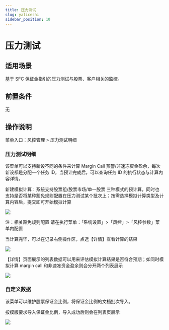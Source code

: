 ```yaml
---
title: 压力测试
slug: yaliceshi
sidebar_position: 10
---
```



# 压力测试

## 适用场景

基于 SFC 保证金指引的压力测试与股票、客户相关的监控。

## 前置条件

无

## 操作说明

菜单入口：风控管理  &gt; 压力测试明细​


### 压力测试明细

该菜单可以支持新设不同的条件来计算 Margin Call 预警/非速冻资金盈余，每次新设都是分配一个任务 ID，当预计完成后，可以查询任务 ID 的执行状态与计算内容详情。

新建模拟计算：系统支持股票组/股票市场/单一股票 三种模式的预计算，同时也支持是否将某种豁免规则配置在压力测试某个批次上​；按需选择模拟计算类型及计算内容后，提交即可开始模拟计算

<img src="/assets/FWgQb5QmzoYSXVxu3nscJYgunl5.png" src-width="3180" src-height="1246" align="center"/>

注：相关豁免规则配置 请在执行菜单：「系统设置」&gt;「风控」&gt;「风控参数」菜单内配置

当计算完毕，可以在记录右侧操作区，点选【详情】查看计算的结果

<img src="/assets/WmmXbFlkAosiAPxBRyncqYQ3n2d.png" src-width="3184" src-height="1260" align="center"/>

【详情】页面展示的列表数据可以用来评估模拟计算结果是否符合预期；如同时模拟计算 margin call 和非速冻资金盈余则会分开两个列表展示

<img src="/assets/JG86bmjyJoMBO4xaJeVcVazfnWd.png" src-width="3238" src-height="1592" align="center"/>

### 自定义数据

该菜单可以维护股票保证金比例，将保证金比例的文档批次导入。

按模版要求导入保证金比例，导入成功后则会在列表页展示

<img src="/assets/XHlxb9YQMoDGQbx4lJZcDPWrnCc.png" src-width="2914" src-height="1272" align="center"/>

